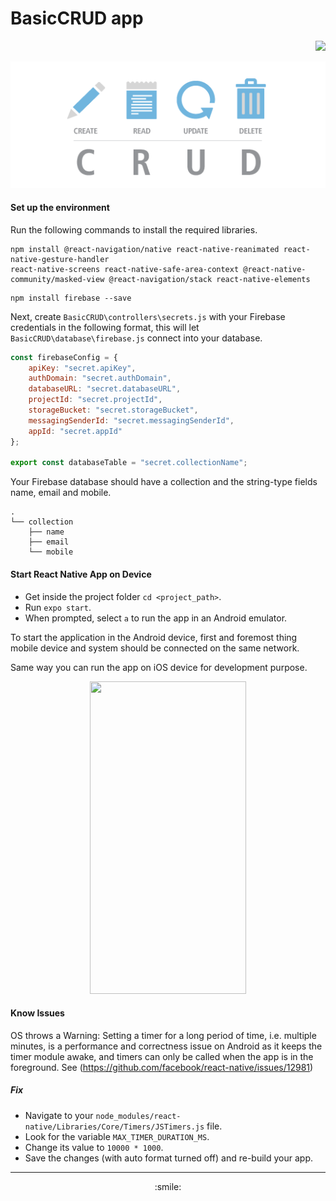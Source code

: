 # BasicCRUD app
<p align="right">
<img src="https://img.shields.io/badge/dependencies-expo%20go%202.19.3-brightgreen" />
</p>

<p align="center">
<img src="./assets/images/README.png" alt="drawing" width="1000"/>
</p>

#### Set up the environment
Run the following commands to install the required libraries.

```shell
npm install @react-navigation/native react-native-reanimated react-native-gesture-handler 
react-native-screens react-native-safe-area-context @react-native-community/masked-view @react-navigation/stack react-native-elements
```
```shell
npm install firebase --save
```
Next, create ```BasicCRUD\controllers\secrets.js``` with your Firebase credentials in the following format, this will let ```BasicCRUD\database\firebase.js``` connect into your database.

```javascript
const firebaseConfig = {
    apiKey: "secret.apiKey",
    authDomain: "secret.authDomain",
    databaseURL: "secret.databaseURL",
    projectId: "secret.projectId",
    storageBucket: "secret.storageBucket",
    messagingSenderId: "secret.messagingSenderId",
    appId: "secret.appId"
};

export const databaseTable = "secret.collectionName";
```

Your Firebase database should have a collection and the string-type fields name, email and mobile.
```plaintext
.
└── collection
    ├── name
    ├── email
    └── mobile
```



#### Start React Native App on Device
* Get inside the project folder ```cd <project_path>```.
* Run ```expo start```.
* When prompted, select ```a``` to run the app in an Android emulator.

To start the application in the Android device, first and foremost thing mobile device and system should be connected on the same network.

Same way you can run the app on iOS device for development purpose.

<p align="center">
<img src="assets/images/demo.gif" width="250" height="500"/>
</p>

#### Know Issues
OS throws a Warning: Setting a timer for a long period of time, i.e. multiple minutes, 
is a performance and correctness issue on Android as it keeps the timer module awake, 
and timers can only be called when the app is in the foreground.
See (https://github.com/facebook/react-native/issues/12981)

##### Fix
* Navigate to your ```node_modules/react-native/Libraries/Core/Timers/JSTimers.js``` file.
* Look for the variable ```MAX_TIMER_DURATION_MS```.
* Change its value to ```10000 * 1000```.
* Save the changes (with auto format turned off) and re-build your app.

****
<p align="center"> :smile: </p>